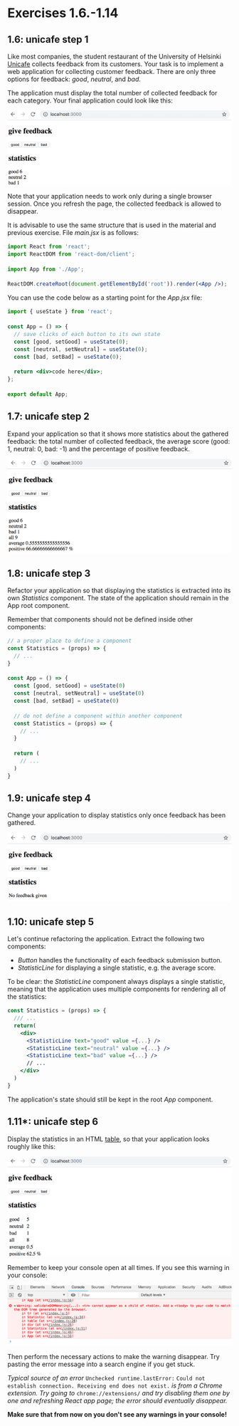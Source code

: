 # Exercises 1.6.-1.14

## 1.6: unicafe step 1

Like most companies, the student restaurant of the University of Helsinki [Unicafe](https://unicafe.fi/) collects feedback from its customers. Your task is to implement a web application for collecting customer feedback. There are only three options for feedback: _good_, _neutral_, and _bad_.

The application must display the total number of collected feedback for each category. Your final application could look like this:

![unicafe1](./assets/unicafe1.png)

Note that your application needs to work only during a single browser session. Once you refresh the page, the collected feedback is allowed to disappear.

It is advisable to use the same structure that is used in the material and previous exercise. File _main.jsx_ is as follows:

```jsx
import React from 'react';
import ReactDOM from 'react-dom/client';

import App from './App';

ReactDOM.createRoot(document.getElementById('root')).render(<App />);
```

You can use the code below as a starting point for the _App.jsx_ file:

```jsx
import { useState } from 'react';

const App = () => {
  // save clicks of each button to its own state
  const [good, setGood] = useState(0);
  const [neutral, setNeutral] = useState(0);
  const [bad, setBad] = useState(0);

  return <div>code here</div>;
};

export default App;
```

## 1.7: unicafe step 2

Expand your application so that it shows more statistics about the gathered feedback: the total number of collected feedback, the average score (good: 1, neutral: 0, bad: -1) and the percentage of positive feedback.

![unicafe2](./assets/unicafe2.png)

## 1.8: unicafe step 3

Refactor your application so that displaying the statistics is extracted into its own _Statistics_ component. The state of the application should remain in the App root component.

Remember that components should not be defined inside other components:

```jsx
// a proper place to define a component
const Statistics = (props) => {
  // ...
}

const App = () => {
  const [good, setGood] = useState(0)
  const [neutral, setNeutral] = useState(0)
  const [bad, setBad] = useState(0)

  // do not define a component within another component
  const Statistics = (props) => {
    // ...
  }

  return (
    // ...
  )
}
```

## 1.9: unicafe step 4

Change your application to display statistics only once feedback has been gathered.

![unicafe3](./assets/unicafe3.png)

## 1.10: unicafe step 5

Let's continue refactoring the application. Extract the following two components:

- _Button_ handles the functionality of each feedback submission button.
- _StatisticLine_ for displaying a single statistic, e.g. the average score.

To be clear: the _StatisticLine_ component always displays a single statistic, meaning that the application uses multiple components for rendering all of the statistics:

```jsx
const Statistics = (props) => {
  /// ...
  return(
    <div>
      <StatisticLine text="good" value ={...} />
      <StatisticLine text="neutral" value ={...} />
      <StatisticLine text="bad" value ={...} />
      // ...
    </div>
  )
}
```

The application's state should still be kept in the root _App_ component.

## 1.11\*: unicafe step 6

Display the statistics in an HTML [table](https://developer.mozilla.org/en-US/docs/Learn/HTML/Tables/Basics), so that your application looks roughly like this:

![unicafe4](./assets/unicafe4.png)

Remember to keep your console open at all times. If you see this warning in your console:

![unicafe5](./assets/unicafe5.png)

Then perform the necessary actions to make the warning disappear. Try pasting the error message into a search engine if you get stuck.

_Typical source of an error_ `Unchecked runtime.lastError:` `Could not establish connection. Receiving end does not exist.` _is from a Chrome extension. Try going to_ `chrome://extensions/` _and try disabling them one by one and refreshing React app page; the error should eventually disappear._

**Make sure that from now on you don't see any warnings in your console!**
